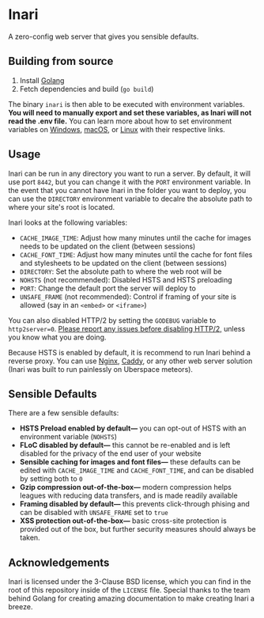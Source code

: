 # Inari
A zero-config web server that gives you sensible defaults.

## Building from source
1. Install [Golang](https://golang.org/dl/)
2. Fetch dependencies and build (`go build`)

The binary `inari` is then able to be executed with environment variables. **You will need to manually export and set these variables, as Inari will not read the .env file.** You can learn more about how to set environment variables on [Windows](https://docs.microsoft.com/powershell/module/microsoft.powershell.core/about/about_environment_variables), [macOS](https://support.apple.com/guide/terminal/apd382cc5fa-4f58-4449-b20a-41c53c006f8f), or [Linux](https://www.redhat.com/sysadmin/linux-environment-variables) with their respective links.

## Usage
Inari can be run in any directory you want to run a server. By default, it will use port `8442`, but you can change it with the `PORT` environment variable. In the event that you cannot have Inari in the folder you want to deploy, you can use the `DIRECTORY` environment variable to decalre the absolute path to where your site's root is located.

Inari looks at the following variables:
- `CACHE_IMAGE_TIME`: Adjust how many minutes until the cache for images needs to be updated on the client (between sessions)
- `CACHE_FONT_TIME`: Adjust how many minutes until the cache for font files and stylesheets to be updated on the client (between sessions)
- `DIRECTORY`: Set the absolute path to where the web root will be
- `NOHSTS` (not recommended): Disabled HSTS and HSTS preloading
- `PORT`: Change the default port the server will deploy to
- `UNSAFE_FRAME` (not recommended): Control if framing of your site is allowed (say in an `<embed>` or `<iframe>`)

You can also disabled HTTP/2 by setting the `GODEBUG` variable to `http2server=0`. [Please report any issues before disabling HTTP/2,](https://github.com/doamatto/inari/issues/new) unless you know what you are doing.

Because HSTS is enabled by default, it is recommend to run Inari behind a reverse proxy. You can use [Nginx](https://docs.nginx.com/nginx/admin-guide/web-server/reverse-proxy/), [Caddy](https://caddyserver.com/docs/quick-starts/reverse-proxy), or any other web server solution (Inari was built to run painlessly on Uberspace meteors).

## Sensible Defaults
There are a few sensible defaults:
- **HSTS Preload enabled by default—** you can opt-out of HSTS with an environment variable (`NOHSTS`)
- **FLoC disabled by default—** this cannot be re-enabled and is left disabled for the privacy of the end user of your website
- **Sensible caching for images and font files—** these defaults can be edited with `CACHE_IMAGE_TIME` and `CACHE_FONT_TIME`, and can be disabled by setting both to `0`
- **Gzip compression out-of-the-box—** modern compression helps leagues with reducing data transfers, and is made readily available
- **Framing disabled by default—** this prevents click-through phising and can be disabled with `UNSAFE_FRAME` set to `true`
- **XSS protection out-of-the-box—** basic cross-site protection is provided out of the box, but further security measures should always be taken.

## Acknowledgements
Inari is licensed under the 3-Clause BSD license, which you can find in the root of this repository inside of the `LICENSE` file. Special thanks to the team behind Golang for creating amazing documentation to make creating Inari a breeze.
